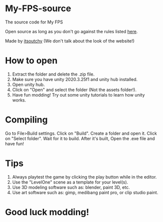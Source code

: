 # My-FPS-source
The source code for My FPS

Open source as long as you don't go against the rules listed  <a href="https://itsoutchy2.itch.io/my-fps">here</a>.



Made by <a href="https://itsoutchy.wixsite.com/itsoutchy">itsoutchy</a> (We don't talk about the look of the website!)

# How to open
1. Extract the folder and delete the .zip file.
2. Make sure you have unity 2020.3.25f1 and unity hub installed.
3. Open unity hub.
4. Click on "Open" and select the folder (Not the assets folder!).
5. Have fun modding! Try out some unity tutorials to learn how unity works.

# Compiling
Go to File>Build settings.
Click on "Build".
Create a folder and open it.
Click on "Select folder".
Wait for it to build.
After it's built, Open the .exe file and have fun!

# Tips
1. Always playtest the game by clicking the play button while in the editor.
2. Use the "LevelOne" scene as a template for your level(s).
3. Use 3D modeling software such as: blender, paint 3D, etc.
4. Use art software such as: gimp, medibang paint pro, or clip studio paint.

# Good luck modding!
